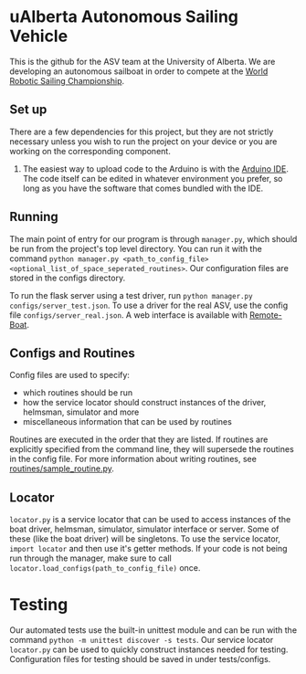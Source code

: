 # uAlberta Autonomous Sailing Vehicle
This is the github for the ASV team at the University of Alberta. We are developing an autonomous sailboat in order to compete at the [World Robotic Sailing Championship](https://github.com/WRSC).

## Set up
There are a few dependencies for this project, but they are not strictly necessary unless you wish to run the project on your device or you are working on the corresponding component.

1. The easiest way to upload code to the Arduino is with the [Arduino IDE](https://www.arduino.cc/en/Guide/HomePage). The code itself can be edited in whatever environment you prefer, so long as you have the software that comes bundled with the IDE.


## Running
The main point of entry for our program is through `manager.py`, which should be run from the project's top level directory. You can run it with the command `python manager.py <path_to_config_file> <optional_list_of_space_seperated_routines>`. Our configuration files are stored in the configs directory. 

To run the flask server using a test driver, run `python manager.py configs/server_test.json`. To use a driver for the real ASV, use the config file `configs/server_real.json`. A web interface is available with [Remote-Boat](https://github.com/Yash-Bhandari/Remote-Boat). 

## Configs and Routines
Config files are used to specify:

* which routines should be run
* how the service locator should construct instances of the driver, helmsman, simulator and more
* miscellaneous information that can be used by routines

Routines are executed in the order that they are listed. If routines are explicitly specified from the command line, they will supersede the routines in the config file. For more information about writing routines, see [routines/sample_routine.py](https://github.com/stevand/SailingBoatUofAlberta/blob/voter/routines/sample_routine.py).

## Locator
`locator.py` is a service locator that can be used to access instances of the boat driver, helmsman, simulator, simulator interface or server. Some of these (like the boat driver) will be singletons. To use the service locator, `import locator` and then use it's getter methods. If your code is not being run through the manager, make sure to call `locator.load_configs(path_to_config_file)` once.

# Testing
Our automated tests use the built-in unittest module and can be run with the command `python -m unittest discover -s tests`. Our service locator `locator.py` can be used to quickly construct instances needed for testing. Configuration files for testing should be saved in under tests/configs.
